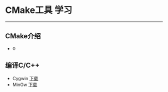 # CMake工具 学习

***

## CMake介绍

- 0

## 编译C/C++

- Cygwin [下载](https://cygwin.com/install.html)
- MinGw [下载](http://www.mingw.org/)